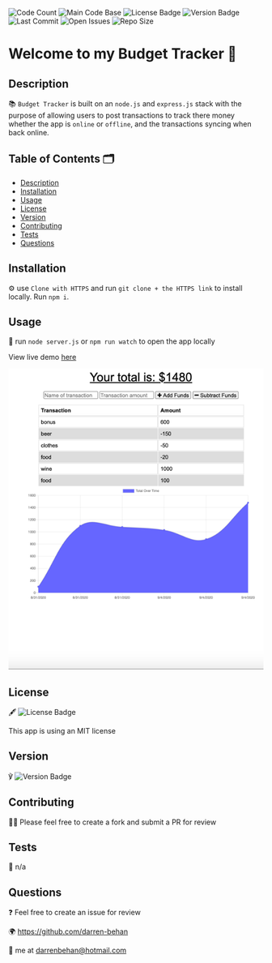 ![Code Count](https://img.shields.io/github/languages/count/darren-behan/budget-tracker) ![Main Code Base](https://img.shields.io/github/languages/top/darren-behan/budget-tracker) ![License Badge](https://img.shields.io/badge/license-mit-blue) ![Version Badge](https://img.shields.io/badge/version-1.0-red) ![Last Commit](https://img.shields.io/github/last-commit/darren-behan/budget-tracker) ![Open Issues](https://img.shields.io/github/issues-raw/darren-behan/budget-tracker) ![Repo Size](https://img.shields.io/github/repo-size/darren-behan/budget-tracker)

# Welcome to my Budget Tracker 👋

## Description

📚 `Budget Tracker` is built on an `node.js` and `express.js` stack with the purpose of allowing users to post transactions to track there money whether the app is `online` or `offline`, and the transactions syncing when back online.

## Table of Contents 🗂

* [Description](#Description)
* [Installation](#Installation)
* [Usage](#Usage)
* [License](#License)
* [Version](#Version)
* [Contributing](#Contributing)
* [Tests](#Tests)
* [Questions](#Questions)

## Installation

⚙️ use `Clone with HTTPS` and run `git clone + the HTTPS link` to install locally. Run `npm i`.

## Usage

🚨 run `node server.js` or `npm run watch` to open the app locally

View live demo <a href="https://enigmatic-cove-34274.herokuapp.com">here</a>

![Preview](./public/assets/img/budget-tracker.png "Preview of Budget Tracker App")

## License

🖋 ![License Badge](https://img.shields.io/badge/license-mit-blue)

This app is using an MIT license

## Version

℣ ![Version Badge](https://img.shields.io/badge/license-1.0-red)

## Contributing

👩‍💻 Please feel free to create a fork and submit a PR for review

## Tests

🧪 n/a

## Questions

❓ Feel free to create an issue for review

🌍 https://github.com/darren-behan

📧 me at darrenbehan@hotmail.com